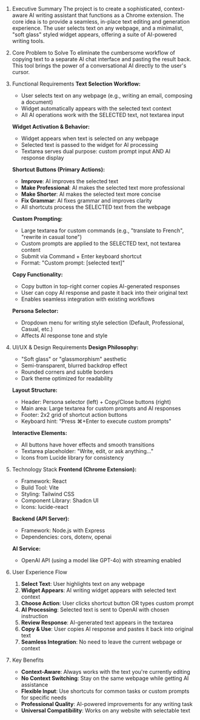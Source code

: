 1. Executive Summary
   The project is to create a sophisticated, context-aware AI writing assistant that functions as a Chrome extension. The core idea is to provide a seamless, in-place text editing and generation experience. The user selects text on any webpage, and a minimalist, "soft glass" styled widget appears, offering a suite of AI-powered writing tools.

2. Core Problem to Solve
   To eliminate the cumbersome workflow of copying text to a separate AI chat interface and pasting the result back. This tool brings the power of a conversational AI directly to the user's cursor.

3. Functional Requirements
   **Text Selection Workflow:**

   - User selects text on any webpage (e.g., writing an email, composing a document)
   - Widget automatically appears with the selected text context
   - All AI operations work with the SELECTED text, not textarea input

   **Widget Activation & Behavior:**

   - Widget appears when text is selected on any webpage
   - Selected text is passed to the widget for AI processing
   - Textarea serves dual purpose: custom prompt input AND AI response display

   **Shortcut Buttons (Primary Actions):**

   - **Improve**: AI improves the selected text
   - **Make Professional**: AI makes the selected text more professional
   - **Make Shorter**: AI makes the selected text more concise
   - **Fix Grammar**: AI fixes grammar and improves clarity
   - All shortcuts process the SELECTED text from the webpage

   **Custom Prompting:**

   - Large textarea for custom commands (e.g., "translate to French", "rewrite in casual tone")
   - Custom prompts are applied to the SELECTED text, not textarea content
   - Submit via Command + Enter keyboard shortcut
   - Format: "Custom prompt: [selected text]"

   **Copy Functionality:**

   - Copy button in top-right corner copies AI-generated responses
   - User can copy AI response and paste it back into their original text
   - Enables seamless integration with existing workflows

   **Persona Selector:**

   - Dropdown menu for writing style selection (Default, Professional, Casual, etc.)
   - Affects AI response tone and style

4. UI/UX & Design Requirements
   **Design Philosophy:**

   - "Soft glass" or "glassmorphism" aesthetic
   - Semi-transparent, blurred backdrop effect
   - Rounded corners and subtle borders
   - Dark theme optimized for readability

   **Layout Structure:**

   - Header: Persona selector (left) + Copy/Close buttons (right)
   - Main area: Large textarea for custom prompts and AI responses
   - Footer: 2x2 grid of shortcut action buttons
   - Keyboard hint: "Press ⌘+Enter to execute custom prompts"

   **Interactive Elements:**

   - All buttons have hover effects and smooth transitions
   - Textarea placeholder: "Write, edit, or ask anything..."
   - Icons from Lucide library for consistency

5. Technology Stack
   **Frontend (Chrome Extension):**

   - Framework: React
   - Build Tool: Vite
   - Styling: Tailwind CSS
   - Component Library: Shadcn UI
   - Icons: lucide-react

   **Backend (API Server):**

   - Framework: Node.js with Express
   - Dependencies: cors, dotenv, openai

   **AI Service:**

   - OpenAI API (using a model like GPT-4o) with streaming enabled

6. User Experience Flow

   1. **Select Text**: User highlights text on any webpage
   2. **Widget Appears**: AI writing widget appears with selected text context
   3. **Choose Action**: User clicks shortcut button OR types custom prompt
   4. **AI Processing**: Selected text is sent to OpenAI with chosen instruction
   5. **Review Response**: AI-generated text appears in the textarea
   6. **Copy & Use**: User copies AI response and pastes it back into original text
   7. **Seamless Integration**: No need to leave the current webpage or context

7. Key Benefits
   - **Context-Aware**: Always works with the text you're currently editing
   - **No Context Switching**: Stay on the same webpage while getting AI assistance
   - **Flexible Input**: Use shortcuts for common tasks or custom prompts for specific needs
   - **Professional Quality**: AI-powered improvements for any writing task
   - **Universal Compatibility**: Works on any website with selectable text
